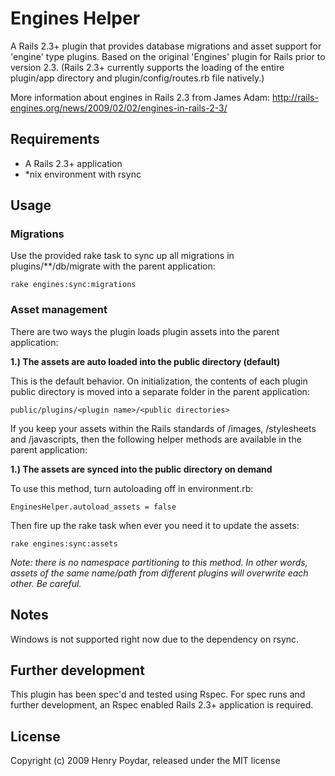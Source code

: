 # Engines Helper

A Rails 2.3+ plugin that provides database migrations and asset support for 'engine' type plugins. Based on the original 'Engines' plugin for Rails prior to version 2.3. (Rails 2.3+ currently supports the loading of the entire plugin/app directory and plugin/config/routes.rb file natively.)

More information about engines in Rails 2.3 from James Adam: http://rails-engines.org/news/2009/02/02/engines-in-rails-2-3/

## Requirements

* A Rails 2.3+ application
* *nix environment with rsync

## Usage

### Migrations

Use the provided rake task to sync up all migrations in plugins/**/db/migrate with the parent application:

    rake engines:sync:migrations

### Asset management

There are two ways the plugin loads plugin assets into the parent application:

**1.) The assets are auto loaded into the public directory (default)**

This is the default behavior. On initialization, the contents of each plugin public directory is moved into a separate folder in the parent application:

    public/plugins/<plugin name>/<public directories>
    
If you keep your assets within the Rails standards of /images, /stylesheets and /javascripts, then the following helper methods are available in the parent application:


**1.) The assets are synced into the public directory on demand**

To use this method, turn autoloading off in environment.rb:

    EnginesHelper.autoload_assets = false
    
Then fire up the rake task when ever you need it to update the assets:

    rake engines:sync:assets

_Note: there is no namespace partitioning to this method. In other words, assets of the same name/path from different plugins will overwrite each other. Be careful._


## Notes

Windows is not supported right now due to the dependency on rsync.

## Further development

This plugin has been spec'd and tested using Rspec.  For spec runs and further development, an Rspec enabled Rails 2.3+ application is required.

## License

Copyright (c) 2009 Henry Poydar, released under the MIT license
